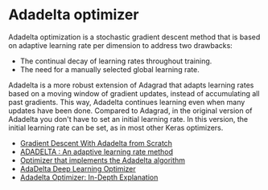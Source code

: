 # Adadelta optimizer

Adadelta optimization is a stochastic gradient descent method that is based on adaptive learning rate per dimension to address two drawbacks:

- The continual decay of learning rates throughout training.
- The need for a manually selected global learning rate.

Adadelta is a more robust extension of Adagrad that adapts learning rates based on a moving window of gradient updates, instead of accumulating all past gradients. This way, Adadelta continues learning even when many updates have been done. Compared to Adagrad, in the original version of Adadelta you don't have to set an initial learning rate. In this version, the initial learning rate can be set, as in most other Keras optimizers.

- [Gradient Descent With Adadelta from Scratch](https://machinelearningmastery.com/gradient-descent-with-adadelta-from-scratch/)
- [ADADELTA : An adaptive learning rate method](https://www.researchgate.net/publication/233981807_ADADELTA_An_adaptive_learning_rate_method)
- [Optimizer that implements the Adadelta algorithm](https://www.tensorflow.org/api_docs/python/tf/keras/optimizers/experimental/Adadelta)
- [AdaDelta Deep Learning Optimizer](https://www.analyticsvidhya.com/blog/2021/10/a-comprehensive-guide-on-deep-learning-optimizers/#AdaDelta_Deep_Learning_Optimizer)
- [Adadelta Optimizer: In-Depth Explanation](https://insideaiml.com/blog/Adagrad-and-Adadelta-optimizer:-In-depth-explanation-1052)